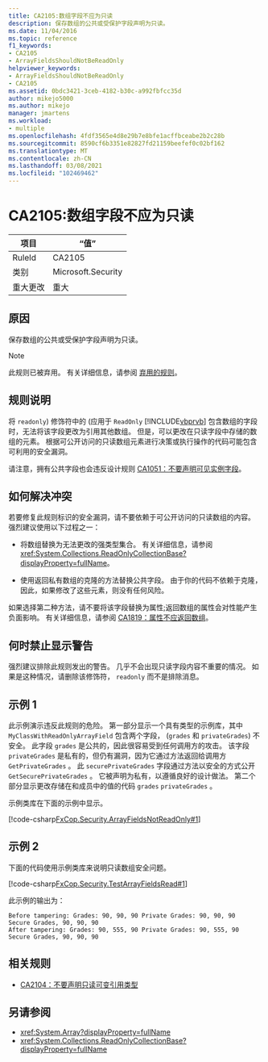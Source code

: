 ```yaml
---
title: CA2105:数组字段不应为只读
description: 保存数组的公共或受保护字段声明为只读。
ms.date: 11/04/2016
ms.topic: reference
f1_keywords:
- CA2105
- ArrayFieldsShouldNotBeReadOnly
helpviewer_keywords:
- ArrayFieldsShouldNotBeReadOnly
- CA2105
ms.assetid: 0bdc3421-3ceb-4182-b30c-a992fbfcc35d
author: mikejo5000
ms.author: mikejo
manager: jmartens
ms.workload:
- multiple
ms.openlocfilehash: 4fdf3565e4d8e29b7e8bfe1acffbceabe2b2c28b
ms.sourcegitcommit: 8590cf6b3351e82827fd21159beefef0c02bf162
ms.translationtype: MT
ms.contentlocale: zh-CN
ms.lasthandoff: 03/08/2021
ms.locfileid: "102469462"
---
```

# <a name="ca2105-array-fields-should-not-be-read-only"></a>CA2105:数组字段不应为只读

|项目|“值”|
|-|-|
|RuleId|CA2105|
|类别|Microsoft.Security|
|重大更改|重大|

## <a name="cause"></a>原因
保存数组的公共或受保护字段声明为只读。

> [!NOTE]
> 此规则已被弃用。 有关详细信息，请参阅 [弃用的规则](fxcop-unported-deprecated-rules.md)。

## <a name="rule-description"></a>规则说明

将 `readonly`) 修饰符中的 (应用于 `ReadOnly` [!INCLUDE[vbprvb](../code-quality/includes/vbprvb_md.md)] 包含数组的字段时，无法将该字段更改为引用其他数组。 但是，可以更改在只读字段中存储的数组的元素。 根据可公开访问的只读数组元素进行决策或执行操作的代码可能包含可利用的安全漏洞。

请注意，拥有公共字段也会违反设计规则 [CA1051：不要声明可见实例字段](/dotnet/fundamentals/code-analysis/quality-rules/ca1051)。

## <a name="how-to-fix-violations"></a>如何解决冲突

若要修复此规则标识的安全漏洞，请不要依赖于可公开访问的只读数组的内容。 强烈建议使用以下过程之一：

- 将数组替换为无法更改的强类型集合。 有关详细信息，请参阅 <xref:System.Collections.ReadOnlyCollectionBase?displayProperty=fullName>。

- 使用返回私有数组的克隆的方法替换公共字段。 由于你的代码不依赖于克隆，因此，如果修改了这些元素，则没有任何风险。

如果选择第二种方法，请不要将该字段替换为属性;返回数组的属性会对性能产生负面影响。 有关详细信息，请参阅 [CA1819：属性不应返回数组](/dotnet/fundamentals/code-analysis/quality-rules/ca1819)。

## <a name="when-to-suppress-warnings"></a>何时禁止显示警告

强烈建议排除此规则发出的警告。 几乎不会出现只读字段内容不重要的情况。 如果是这种情况，请删除该修饰符， `readonly` 而不是排除消息。

## <a name="example-1"></a>示例 1

此示例演示违反此规则的危险。 第一部分显示一个具有类型的示例库，其中 `MyClassWithReadOnlyArrayField` 包含两个字段， (`grades` 和 `privateGrades`) 不安全。 此字段 `grades` 是公共的，因此很容易受到任何调用方的攻击。 该字段 `privateGrades` 是私有的，但仍有漏洞，因为它通过方法返回给调用方 `GetPrivateGrades` 。 此 `securePrivateGrades` 字段通过方法以安全的方式公开 `GetSecurePrivateGrades` 。 它被声明为私有，以遵循良好的设计做法。 第二个部分显示更改存储在和成员中的值的代码 `grades` `privateGrades` 。

示例类库在下面的示例中显示。

[!code-csharp[FxCop.Security.ArrayFieldsNotReadOnly#1](../code-quality/codesnippet/CSharp/ca2105-array-fields-should-not-be-read-only_1.cs)]

## <a name="example-2"></a>示例 2

下面的代码使用示例类库来说明只读数组安全问题。

[!code-csharp[FxCop.Security.TestArrayFieldsRead#1](../code-quality/codesnippet/CSharp/ca2105-array-fields-should-not-be-read-only_2.cs)]

此示例的输出为：

```text
Before tampering: Grades: 90, 90, 90 Private Grades: 90, 90, 90  Secure Grades, 90, 90, 90
After tampering: Grades: 90, 555, 90 Private Grades: 90, 555, 90  Secure Grades, 90, 90, 90
```

## <a name="related-rules"></a>相关规则

- [CA2104：不要声明只读可变引用类型](../code-quality/ca2104.md)

## <a name="see-also"></a>另请参阅

- <xref:System.Array?displayProperty=fullName>
- <xref:System.Collections.ReadOnlyCollectionBase?displayProperty=fullName>
